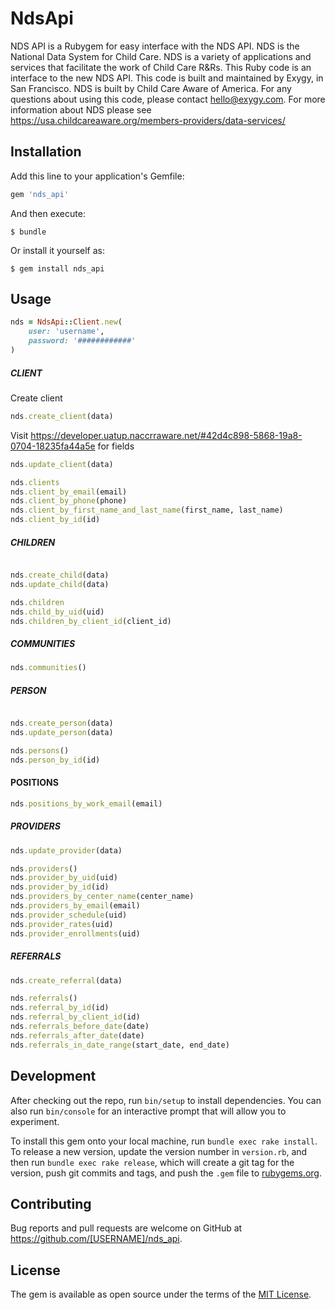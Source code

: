 # NdsApi

NDS API is a Rubygem for easy interface with the NDS API. NDS is the National Data System for Child Care. NDS is a variety of applications and services that facilitate the work of Child Care R&Rs. This Ruby code is an interface to the new NDS API. This code is built and maintained by Exygy, in San Francisco. NDS is built by Child Care Aware of America. For any questions about using this code, please contact hello@exygy.com. For more information about NDS please see https://usa.childcareaware.org/members-providers/data-services/

## Installation

Add this line to your application's Gemfile:

```ruby
gem 'nds_api'
```

And then execute:

    $ bundle

Or install it yourself as:

    $ gem install nds_api

## Usage

```ruby
nds = NdsApi::Client.new(
    user: 'username',
    password: '############'
)
```

##### CLIENT


Create client

```ruby
nds.create_client(data)
```

Visit https://developer.uatup.naccrraware.net/#42d4c898-5868-19a8-0704-18235fa44a5e for fields

```ruby
nds.update_client(data)
```

```ruby
nds.clients
nds.client_by_email(email)      
nds.client_by_phone(phone)      
nds.client_by_first_name_and_last_name(first_name, last_name)      
nds.client_by_id(id)      
```

##### CHILDREN

```ruby

nds.create_child(data)
nds.update_child(data)

nds.children      
nds.child_by_uid(uid)      
nds.children_by_client_id(client_id)      
```

##### COMMUNITIES

```ruby
nds.communities()
```

##### PERSON

```ruby

nds.create_person(data)
nds.update_person(data)

nds.persons()
nds.person_by_id(id)      
```

#### POSITIONS

```ruby
nds.positions_by_work_email(email)      
```

##### PROVIDERS

```ruby
nds.update_provider(data)

nds.providers()      
nds.provider_by_uid(uid)      
nds.provider_by_id(id)      
nds.providers_by_center_name(center_name)      
nds.providers_by_email(email)      
nds.provider_schedule(uid)      
nds.provider_rates(uid)      
nds.provider_enrollments(uid)      
```

##### REFERRALS

```ruby
nds.create_referral(data)

nds.referrals()      
nds.referral_by_id(id)      
nds.referral_by_client_id(id)      
nds.referrals_before_date(date)      
nds.referrals_after_date(date)      
nds.referrals_in_date_range(start_date, end_date)      
```


## Development

After checking out the repo, run `bin/setup` to install dependencies. You can also run `bin/console` for an interactive prompt that will allow you to experiment.

To install this gem onto your local machine, run `bundle exec rake install`. To release a new version, update the version number in `version.rb`, and then run `bundle exec rake release`, which will create a git tag for the version, push git commits and tags, and push the `.gem` file to [rubygems.org](https://rubygems.org).

## Contributing

Bug reports and pull requests are welcome on GitHub at https://github.com/[USERNAME]/nds_api.

## License

The gem is available as open source under the terms of the [MIT License](https://opensource.org/licenses/MIT).
